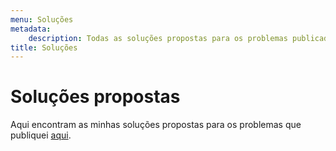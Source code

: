 ```yaml
---
menu: Soluções
metadata:
    description: Todas as soluções propostas para os problemas publicados no blogue.
title: Soluções
---
```


# Soluções propostas

Aqui encontram as minhas soluções propostas para os problemas que publiquei [aqui](..).
